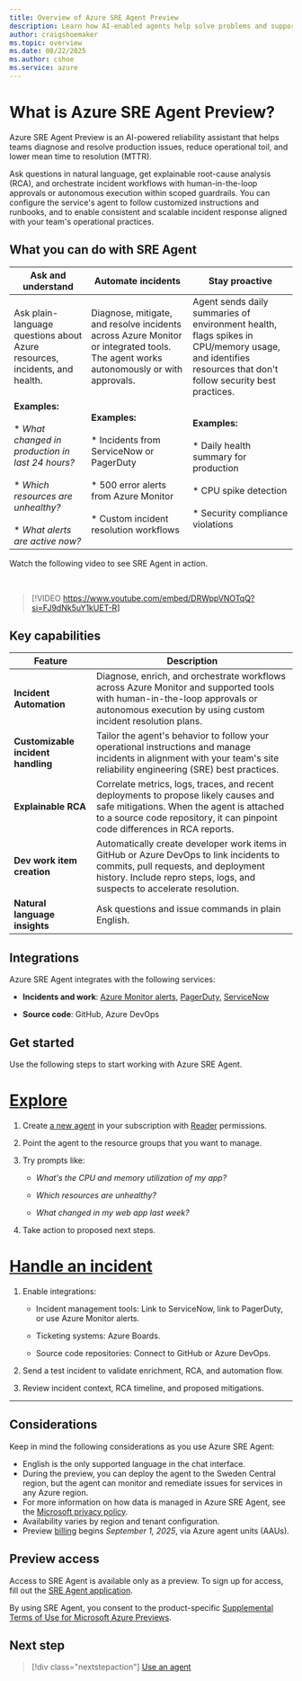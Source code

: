 ```yaml
---
title: Overview of Azure SRE Agent Preview
description: Learn how AI-enabled agents help solve problems and support resilient and self-healing systems on your behalf.
author: craigshoemaker
ms.topic: overview
ms.date: 08/22/2025
ms.author: cshoe
ms.service: azure
---
```


# What is Azure SRE Agent Preview?

Azure SRE Agent Preview is an AI-powered reliability assistant that helps teams diagnose and resolve production issues, reduce operational toil, and lower mean time to resolution (MTTR).

Ask questions in natural language, get explainable root-cause analysis (RCA), and orchestrate incident workflows with human-in-the-loop approvals or autonomous execution within scoped guardrails. You can configure the service's agent to follow customized instructions and runbooks, and to enable consistent and scalable incident response aligned with your team's operational practices.

## What you can do with SRE Agent

| Ask and understand | Automate incidents | Stay proactive |
|---|---|---|
| Ask plain-language questions about Azure resources, incidents, and health. | Diagnose, mitigate, and resolve incidents across Azure Monitor or integrated tools. The agent works autonomously or with approvals. | Agent sends daily summaries of environment health, flags spikes in CPU/memory usage, and identifies resources that don't follow security best practices. |
| **Examples:**<br><br>* *What changed in production in last 24 hours?*<br><br>* *Which resources are unhealthy?*<br><br>* *What alerts are active now?* | **Examples:**<br><br>* Incidents from ServiceNow or PagerDuty<br><br>* 500 error alerts from Azure Monitor<br><br> * Custom incident resolution workflows | **Examples:**<br><br>* Daily health summary for production<br><br>* CPU spike detection<br><br>* Security compliance violations |

Watch the following video to see SRE Agent in action.

<br>

> [!VIDEO https://www.youtube.com/embed/DRWppVNOTqQ?si=FJ9dNk5uY1kUET-R]

## Key capabilities

| Feature | Description |
|---|---|
| **Incident Automation** | Diagnose, enrich, and orchestrate workflows across Azure Monitor and supported tools with human-in-the-loop approvals or autonomous execution by using custom incident resolution plans. |
| **Customizable incident handling** | Tailor the agent's behavior to follow your operational instructions and manage incidents in alignment with your team's site reliability engineering (SRE) best practices. |
| **Explainable RCA** | Correlate metrics, logs, traces, and recent deployments to propose likely causes and safe mitigations. When the agent is attached to a source code repository, it can pinpoint code differences in RCA reports. |
| **Dev work item creation** | Automatically create developer work items in GitHub or Azure DevOps to link incidents to commits, pull requests, and deployment history. Include repro steps, logs, and suspects to accelerate resolution. |
| **Natural language insights** | Ask questions and issue commands in plain English. |

## Integrations

Azure SRE Agent integrates with the following services:

- **Incidents and work**: [Azure Monitor alerts](/azure/azure-monitor/alerts/alerts-overview), [PagerDuty](https://www.pagerduty.com/), [ServiceNow](https://www.servicenow.com/)

- **Source code**: GitHub, Azure DevOps

## Get started

Use the following steps to start working with Azure SRE Agent.

# [Explore](#tab/explore)

1. Create [a new agent](usage.md) in your subscription with [Reader](security-context.md) permissions.

1. Point the agent to the resource groups that you want to manage.

1. Try prompts like:

    - *What's the CPU and memory utilization of my app?*

    - *Which resources are unhealthy?*

    - *What changed in my web app last week?*

1. Take action to proposed next steps.

# [Handle an incident](#tab/incident)

1. Enable integrations:  

    - Incident management tools: Link to ServiceNow, link to PagerDuty, or use Azure Monitor alerts.  

    - Ticketing systems: Azure Boards.

    - Source code repositories: Connect to GitHub or Azure DevOps.  

1. Send a test incident to validate enrichment, RCA, and automation flow.

1. Review incident context, RCA timeline, and proposed mitigations.

---

## Considerations

Keep in mind the following considerations as you use Azure SRE Agent:

- English is the only supported language in the chat interface.
- During the preview, you can deploy the agent to the Sweden Central region, but the agent can monitor and remediate issues for services in any Azure region.
- For more information on how data is managed in Azure SRE Agent, see the [Microsoft privacy policy](https://www.microsoft.com/privacy/privacystatement).
- Availability varies by region and tenant configuration.  
- Preview [billing](billing.md) begins *September 1, 2025*, via Azure agent units (AAUs).

## Preview access

Access to SRE Agent is available only as a preview. To sign up for access, fill out the [SRE Agent application](https://go.microsoft.com/fwlink/?linkid=2319540).

By using SRE Agent, you consent to the product-specific [Supplemental Terms of Use for Microsoft Azure Previews](https://azure.microsoft.com/support/legal/preview-supplemental-terms/).

## Next step

> [!div class="nextstepaction"]
> [Use an agent](./usage.md)
